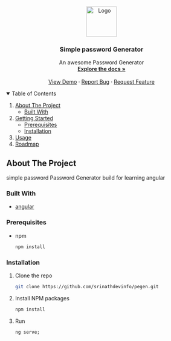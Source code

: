 
<br />
<p align="center">
  <a href="https://pegen.vercel.app/">
    <img src="https://avatars.githubusercontent.com/u/85960940?v=4" alt="Logo" width="80" height="80">
  </a>

  <h3 align="center">Simple password Generator</h3>

  <p align="center">
    An awesome Password Generator
    <br />
    <a href="#"><strong>Explore the docs »</strong></a>
    <br />
    <br />
    <a href=https://pegen.vercel.app/">View Demo</a>
    ·
    <a href="s">Report Bug</a>
    ·
    <a href="#">Request Feature</a>
  </p>
</p>



<!-- TABLE OF CONTENTS -->
<details open="open">
  <summary>Table of Contents</summary>
  <ol>
    <li>
      <a href="#about-the-project">About The Project</a>
      <ul>
        <li><a href="#built-with">Built With</a></li>
      </ul>
    </li>
    <li>
      <a href="#getting-started">Getting Started</a>
      <ul>
        <li><a href="#prerequisites">Prerequisites</a></li>
        <li><a href="#installation">Installation</a></li>
      </ul>
    </li>
    <li><a href="#usage">Usage</a></li>
    <li><a href="#roadmap">Roadmap</a></li>
   
  </ol>
</details>



<!-- ABOUT THE PROJECT -->
## About The Project
simple password Password Generator build for learning angular




### Built With



* [angular](https://angular.io/)



<!-- GETTING STARTED -->


### Prerequisites


* npm
  ```sh
  npm install 
  ```

### Installation


1. Clone the repo
   ```sh
   git clone https://github.com/srinathdevinfo/pegen.git
   ```
2. Install NPM packages
   ```sh
   npm install
   ```
4. Run
   ```JS
   ng serve;
   ```



